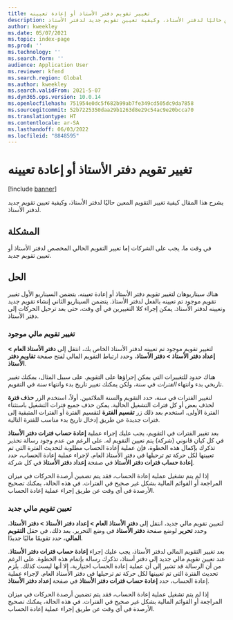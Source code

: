 ```yaml
---
title: تغيير تقويم دفتر الأستاذ أو إعادة تعيينه
description: يشرح هذا المقال كيفية تغيير التقويم المعين حاليًا لدفتر الأستاذ، وكيفية تعيين تقويم جديد لدفتر الأستاذ.
author: kweekley
ms.date: 05/07/2021
ms.topic: index-page
ms.prod: ''
ms.technology: ''
ms.search.form: ''
audience: Application User
ms.reviewer: kfend
ms.search.region: Global
ms.author: kweekley
ms.search.validFrom: 2021-5-07
ms.dyn365.ops.version: 10.0.14
ms.openlocfilehash: 751954e0dc5f682b99ab7fe349cd505dc9da7858
ms.sourcegitcommit: 52b7225350daa29b1263d8e29c54ac9e20bcca70
ms.translationtype: HT
ms.contentlocale: ar-SA
ms.lasthandoff: 06/03/2022
ms.locfileid: "8848595"
---
```

# <a name="change-or-reassign-a-ledger-calendar"></a>تغيير تقويم دفتر الأستاذ أو إعادة تعيينه

[!include [banner](../includes/banner.md)]

يشرح هذا المقال كيفية تغيير التقويم المعين حاليًا لدفتر الأستاذ، وكيفية تعيين تقويم جديد لدفتر الأستاذ.

## <a name="issue"></a>المشكلة

في وقت ما، يجب على الشركات إما تغيير التقويم الحالي المخصص لدفتر الأستاذ أو تعيين تقويم جديد.

## <a name="resolution"></a>الحل

هناك سيناريوهان لتغيير تقويم دفتر الأستاذ أو إعادة تعيينه. يتضمن السيناريو الأول تغيير تقويم موجود تم تعيينه بالفعل لدفتر الأستاذ. يتضمن السيناريو الثاني إنشاء تقويم جديد وتعيينه لدفتر الأستاذ. يمكن إجراء كلا التغييرين في أي وقت، حتى بعد ترحيل الحركات إلى دفتر الأستاذ.

### <a name="change-an-existing-fiscal-calendar"></a>تغيير تقويم مالي موجود

لتغيير تقويم موجود تم تعيينه لدفتر الأستاذ الخاص بك، انتقل إلى **دفتر الأستاذ العام \> إعداد دفتر الأستاذ \> دفتر الأستاذ**، وحدد ارتباط التقويم المالي لفتح صفحة **تقاويم دفتر الأستاذ**.

هناك حدود للتغييرات التي يمكن إجراؤها على التقويم. على سبيل المثال، يمكنك تغيير تاريخي بدء وانتهاء *الفترات* في سنة، ولكن يمكنك تغيير تاريخ بدء وانتهاء *سنة* في التقويم.

لتغيير الفترات في سنة، حدد التقويم والسنة الملائمين. أولاً، استخدم الزر **حذف فترة** لحذف بعض أو كل فترات التشغيل الحالية. يمكن حذف جميع فترات التشغيل باستثناء الفترة الأولى. استخدم بعد ذلك زر **تقسيم الفترة** لتقسيم الفترة أو الفترات المتبقية إلى فترات جديدة عن طريق إدخال تاريخ بدء مناسب للفترة التالية.

بعد تغيير الفترات في التقويم، يجب عليك إجراء عملية **إعادة حساب فترات دفتر الأستاذ** في كل كيان قانوني (شركة) يتم تعيين التقويم له. على الرغم من عدم وجود رسالة تحذير تذكرك بإكمال هذه الخطوة، فإن عملية إعادة الحساب مطلوبة لتحديث الفترة التي تم تعيينها لكل حركة تم ترحيلها في دفتر الأستاذ العام. لإجراء عملية إعادة الحساب، حدد **إعادة حساب فترات دفتر الأستاذ** في صفحة **إعداد دفتر الأستاذ** في كل شركة.

إذا لم يتم تشغيل عملية إعادة الحساب، فقد يتم تضمين أرصدة الحركات في ميزان المراجعة أو القوائم المالية بشكل غير صحيح في الفترات. في هذه الحالة، يمكنك تصحيح الأرصدة في أي وقت عن طريق إجراء عملية إعادة الحساب.

### <a name="assign-a-new-fiscal-calendar"></a>تعيين تقويم مالي جديد

لتعيين تقويم مالي جديد، انتقل إلى **دفتر الأستاذ العام \> إعداد دفتر الأستاذ \> دفتر الأستاذ**، وحدد **تحرير** لوضع صفحة **دفتر الأستاذ** في وضع التحرير. بعد ذلك، في حقل **التقويم المالي**، حدد تقويمًا ماليًا جديدًا.

بعد تغيير التقويم المالي لدفتر الأستاذ، يجب عليك إجراء **إعادة حساب فترات دفتر الأستاذ**. عند تعيين تقويم مالي جديد إلى دفتر أستاذ، تذكرك رسالة بإتمام هذه الخطوة. على الرغم من أن الرسالة قد تشير إلى أن عملية إعادة الحساب اختيارية، إلا أنها ليست كذلك. يلزم تحديث الفترة التي تم تعيينها لكل حركة تم ترحيلها في دفتر الأستاذ العام. لإجراء عملية إعادة الحساب، حدد **إعادة حساب فترات دفتر الأستاذ** في صفحة **إعداد دفتر الأستاذ**.

إذا لم يتم تشغيل عملية إعادة الحساب، فقد يتم تضمين أرصدة الحركات في ميزان المراجعة أو القوائم المالية بشكل غير صحيح في الفترات. في هذه الحالة، يمكنك تصحيح الأرصدة في أي وقت عن طريق إجراء عملية إعادة الحساب.
